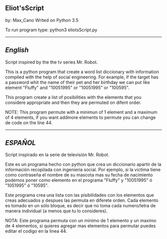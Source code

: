 **Eliot'sScript**
-------------------------------------------------------------------------------------------------------------------------------
 by: Max_Cano
Writed on Python 3.5

To run program type: python3 eliotsScript.py

-------------------------------------------------------------------------------------------------------------------------------
 *****English*****
-------------------------------------------------------------------------------------------------------------------------------

Script inspired by the the tv series Mr. Robot.

This is a python program that create a word list diccionary with information compiled with the help of social engineering. For example, if the target has a password whit the name of their pet and her birthday we can put like element "Fluffy" and "10051995" or "10051995" or "100595".

This program create a list of posibilities with the elements that you considere appropriate and then they are permuted on difent order.

NOTE: This program permute with a minimun of 1 element and a maximum of 4 elements, if you want addmore elements to permute you can change de code on the line 44.

--------------------------------------------------------------------------------------------------------------------------------
 *****ESPAÑOL*****
--------------------------------------------------------------------------------------------------------------------------------

Script inspirado en la serie de televisión Mr. Robot.

Este es un programa hecho con python que crea un diccionario apartir de la información recopilada con ingenieria social. Por ejemplo, si la victima tiene como contraseña el nombre de su mascota mas su fecha de nacimiento podemos poner como elemento en el programa "Fluffy" y "10051995" ó "1051995" ó "10595".

Este programa crea una lista con las pisibilidades con los elementos que creas adecuados y despues las permuta en diferete orden. Cada elemento es tomado en un sólo bloque, es decir que no toma cada numero/letra de manera individual (a menos que tu lo consideres).

NOTA: Este programa permuta con un minimo de 1 elemento y un maximo de 4 elementos, si quieres agregar mas elementos para permutar puedes editar el codigo en la linea 44.
